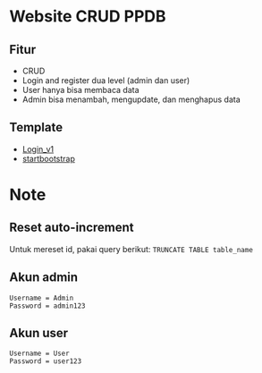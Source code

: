 # Website CRUD PPDB

## Fitur
* CRUD
* Login and register dua level (admin dan user)
* User hanya bisa membaca data
* Admin bisa menambah, mengupdate, dan menghapus data

## Template
* [Login_v1](https://colorlib.com/wp/template/login-form-v1/)
* [startbootstrap](https://startbootstrap.com/templates/sb-admin/)

# Note

## Reset auto-increment
Untuk mereset id, pakai query berikut:
`TRUNCATE TABLE table_name`

## Akun admin
    Username = Admin
    Password = admin123

## Akun user
    Username = User
    Password = user123